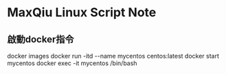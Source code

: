 # MaxQiu Linux Script Note
## 啟動docker指令
docker images
docker run -itd --name mycentos centos:latest
docker start mycentos
docker exec -it mycentos /bin/bash
